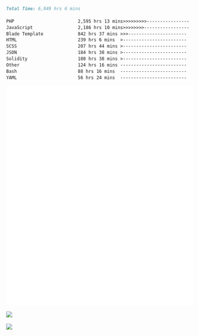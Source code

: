 <!--START_SECTION:waka-->

```markdown
Total Time: 6,949 hrs 6 mins

PHP                        2,595 hrs 13 mins>>>>>>>>>----------------   36.69 %
JavaScript                 2,186 hrs 10 mins>>>>>>>>-----------------   30.91 %
Blade Template             842 hrs 37 mins >>>----------------------   11.91 %
HTML                       239 hrs 6 mins  >------------------------   03.38 %
SCSS                       207 hrs 44 mins >------------------------   02.94 %
JSON                       184 hrs 38 mins >------------------------   02.61 %
Solidity                   180 hrs 38 mins >------------------------   02.55 %
Other                      124 hrs 16 mins -------------------------   01.76 %
Bash                       88 hrs 16 mins  -------------------------   01.25 %
YAML                       56 hrs 24 mins  -------------------------   00.80 %
```

<!--END_SECTION:waka-->

![](https://raw.githubusercontent.com/DrMaxis/github-stats-transparent/output/generated/overview.svg)
![](https://raw.githubusercontent.com/DrMaxis/github-stats-transparent/output/generated/languages.svg)

![](https://git-readme-stats-drmaxis-projects.vercel.app/api?username=drmaxis&show_icons=true&theme=outrun&count_private=true&show=reviews,discussions_started,discussions_answered,prs_merged,prs_merged_percentage&custom_title=2024%20Github%20Rank)
 
<a href="https://count.getloli.com/"><img src="https://count.getloli.com/get/@:maxis-the-alchemist?theme=rule34"></a>
<!-- https://count.getloli.com/get/@alchemist?theme=rule34 -->
<br>
